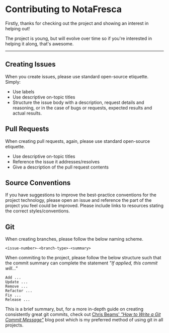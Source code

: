 # Contributing to NotaFresca
Firstly, thanks for checking out the project and showing an interest in helping out! 

The project is young, but will evolve over time so if you're interested in helping it along, that's awesome.

---

## Creating Issues
When you create issues, please use standard open-source etiquette. Simply:
- Use labels 
- Use descriptive on-topic titles
- Structure the issue body with a description, request details and reasoning, or in the case of bugs or requests, expected results and actual results.

## Pull Requests
When creating pull requests, again, please use standard open-source etiquette.
- Use descriptive on-topic titles
- Reference the issue it addresses/resolves
- Give a description of the pull request contents

## Source Conventions
If you have suggestions to improve the best-practice conventions for the project technology, please open an issue and reference the part of the project you feel could be improved. Please include links to resources stating the correct styles/conventions.

## Git
When creating branches, please follow the below naming scheme.
```
<issue-number>-<branch-type>-<summary>
```

When commiting to the project, please follow the below structure such that the commit summary can complete the statement _"If applied, this commit will..."_
```
Add ...
Update ...
Remove ...
Refactor ...
Fix ...
Release ...
```
This is a brief summary, but, for a more in-depth guide on creating consistently great git commits, check out [Chris Beams' _"How to Write a Git Commit Message"_](https://chris.beams.io/posts/git-commit/) blog post which is my preferred method of using git in all projects. 
